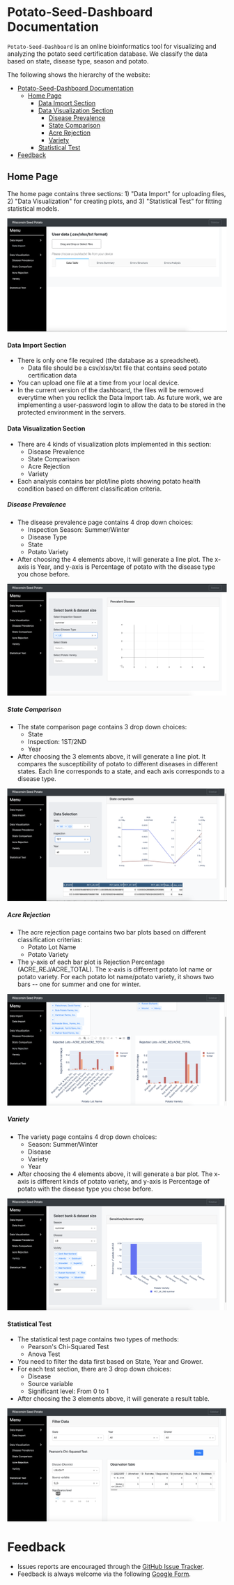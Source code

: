# Potato-Seed-Dashboard Documentation
`Potato-Seed-Dashboard` is an online bioinformatics tool for visualizing and analyzing the potato seed certification database.
We classify the data based on state, disease type, season and potato.


The following shows the hierarchy of the website:
- [Potato-Seed-Dashboard Documentation](#potato-seed-dashboard-documentation)
  - [Home Page](#home-page)
      - [Data Import Section](#data-import-section)
      - [Data Visualization Section](#data-visualization-section)
        - [Disease Prevalence](#disease-prevalence)
        - [State Comparison](#state-comparison)
        - [Acre Rejection](#acre-rejection)
        - [Variety](#variety)
      - [Statistical Test](#statistical-test)
- [Feedback](#feedback)




## Home Page
The home page contains three sections: 1) "Data Import" for uploading files, 2) "Data Visualization" for creating plots, and 3) "Statistical Test" for fitting statistical models.

![Website Home Page](assets/Website-Home-Page.png)

#### Data Import Section
* There is only one file required (the database as a spreadsheet).
    * Data file should be a csv/xlsx/txt file that contains seed potato certification data
* You can upload one file at a time from your local device. 
* In the current version of the dashboard, the files will be removed everytime when you reclick the Data Import tab. As future work, we are implementing a user-password login to allow the data to be stored in the protected environment in the servers.

#### Data Visualization Section
* There are 4 kinds of visualization plots implemented in this section: 
    * Disease Prevalence
    * State Comparison
    * Acre Rejection
    * Variety
* Each analysis contains bar plot/line plots showing potato health condition based on different classification criteria.
    
                                                             
##### Disease Prevalence
* The disease prevalence page contains 4 drop down choices:
  * Inspection Season: Summer/Winter
  * Disease Type
  * State
  * Potato Variety
* After choosing the 4 elements above, it will generate a line plot. The x-axis is Year, and y-axis is Percentage of potato with the disease type you chose before.

![Website Home Page](assets/Website-Disease_Prevalence.png)

##### State Comparison
* The state comparison page contains 3 drop down choices:
  * State
  * Inspection: 1ST/2ND
  * Year
* After choosing the 3 elements above, it will generate a line plot. It compares the susceptibility of potato to different diseases in different states. Each line corresponds to a state, and each axis corresponds to a disease type.


![Website Home Page](assets/Website-State_Comparasion.png)

##### Acre Rejection
* The acre rejection page contains two bar plots based on different classification criterias:
  * Potato Lot Name
  * Potato Variety
* The y-axis of each bar plot is Rejection Percentage (ACRE_REJ/ACRE_TOTAL). The x-axis is different potato lot name or potato variety. For each potato lot name/potato variety, it shows two bars -- one for summer and one for winter.

![Website Home Page](assets/Website-Acre_Rejection.png)

##### Variety
* The variety page contains 4 drop down choices:
  * Season: Summer/Winter
  * Disease 
  * Variety
  * Year
* After choosing the 4 elements above, it will generate a bar plot. The x-axis is different kinds of potato variety, and y-axis is Percentage of potato with the disease type you chose before.

![Website Home Page](assets/Website-Variety.png)

#### Statistical Test
* The statistical test page contains two types of methods:
  * Pearson's Chi-Squared Test
  * Anova Test
* You need to filter the data first based on State, Year and Grower.
* For each test section, there are 3 drop down choices:
  * Disease
  * Source variable
  * Significant level: From 0 to 1
* After choosing the 3 elements above, it will generate a result table.


![Website Home Page](assets/Website-Stastical_Test.png)



# Feedback
* Issues reports are encouraged through the [GitHub Issue Tracker](https://github.com/solislemuslab/bioklustering/issues).
* Feedback is always welcome via the following [Google Form](https://forms.gle/SUYQ6X3WNotpQphj6).


